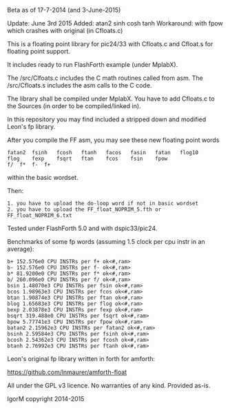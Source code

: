 Beta as of 17-7-2014 (and 3-June-2015)

Update: June 3rd 2015
Added: atan2 sinh cosh tanh
Workaround: with fpow which crashes with original (in Cfloats.c)

This is a floating point library for pic24/33 with Cfloats.c and Cfloat.s for floating point support.

It includes ready to run FlashForth example (under MplabX).

The /src/Clfoats.c includes the C math routines called from asm.
The /src/Cfloats.s includes the asm calls to the C code.

The library shall be compiled under MplabX. You have to add Cfloats.c to the Sources (in order to be compiled/linked in).

In this repository you may find included a stripped down and modified Leon's fp library.

After you compile the FF asm, you may see these new floating point words 

	fatan2	fsinh	fcosh	ftanh	facos	fasin	fatan	flog10
	flog	fexp	fsqrt	ftan	fcos	fsin	fpow
	f/	f*	f-	f+

within the basic wordset.

Then:

	1. you have to upload the do-loop word if not in basic wordset 
	2. you have to upload the FF_float_NOPRIM_5.fth	or FF_float_NOPRIM_6.txt  

Tested under FlashForth 5.0 and with dspic33/pic24. 

Benchmarks of some fp words (assuming 1.5 clock per cpu instr in an average):


	b+ 152.576e0 CPU INSTRs per f+ ok<#,ram>
	b- 152.576e0 CPU INSTRs per f- ok<#,ram>
	b* 81.9200e0 CPU INSTRs per f* ok<#,ram>
	b/ 260.096e0 CPU INSTRs per f/ ok<#,ram>
	bsin 1.48070e3 CPU INSTRs per fsin ok<#,ram>
	bcos 1.98963e3 CPU INSTRs per fcos ok<#,ram>
	btan 1.90874e3 CPU INSTRs per ftan ok<#,ram>
	blog 1.65683e3 CPU INSTRs per flog ok<#,ram>
	bexp 2.03878e3 CPU INSTRs per fexp ok<#,ram>
	bsqrt 319.488e0 CPU INSTRs per fsqrt ok<#,ram>
	bpow 5.77741e3 CPU INSTRs per fpow ok<#,ram>
	batan2 2.15962e3 CPU INSTRs per fatan2 ok<#,ram>
	bsinh 2.59584e3 CPU INSTRs per fsinh ok<#,ram>
	bcosh 2.54362e3 CPU INSTRs per fcosh ok<#,ram>
	btanh 2.76992e3 CPU INSTRs per ftanh ok<#,ram>


Leon's original fp library written in forth for amforth:

https://github.com/lnmaurer/amforth-float


All under the GPL v3 licence. No warranties of any kind. Provided as-is.

IgorM copyright 2014-2015


